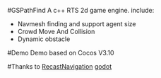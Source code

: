 #GSPathFind
A c++ RTS 2d game engine.
include:
* Navmesh finding and support agent size
* Crowd Move And Collision
* Dynamic obstacle

#Demo
Demo based on Cocos V3.10

#Thanks to
[RecastNavigation](https://github.com/recastnavigation/recastnavigation)
[godot](https://github.com/godotengine/godot)

